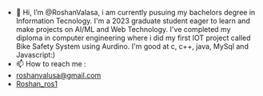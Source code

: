 - 👋 Hi, I’m @RoshanValasa, i am currently pusuing my bachelors degree in Information Tecnology. I'm a 2023 graduate student eager to learn and make projects on AI/ML and Web Technology. I've completed my diploma in computer engineering where i did my first IOT project called Bike Safety System using Aurdino. I'm good at c, c++, java, MySql and Javascript:)
- 📫 How to reach me :
- roshanvalusa@gmail.com
- [Roshan_ros1](https://www.instagram.com/roshan_ros1/)
<!---
RoshanValasa/RoshanValasa is a ✨ special ✨ repository because its `README.md` (this file) appears on your GitHub profile.
You can click the Preview link to take a look at your changes.
--->
